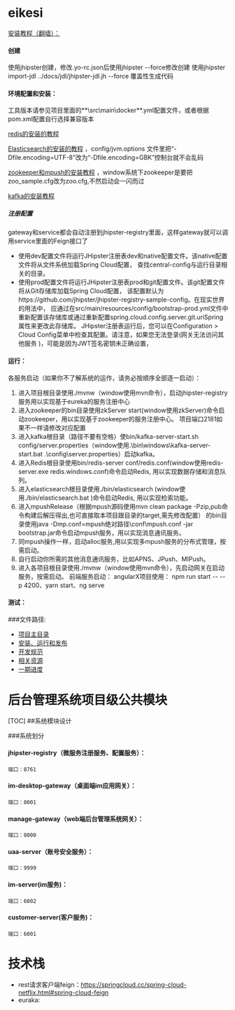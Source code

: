 
# eikesi
[安装教程（翻墙）：](http://www.jhipster.tech/)
#### 创建
使用jhipster创建，修改.yo-rc.json后使用jhipster --force修改创建
使用jhipster import-jdl ../docs/jdl/jhipster-jdl.jh --force 覆盖性生成代码

#### 环境配置和安装：
工具版本请参见项目里面的**\src\main\docker\**.yml配置文件，或者根据pom.xml配置自行选择兼容版本

[redis的安装的教程](http://www.runoob.com/redis/redis-install.html)

[Elasticsearch的安装的教程](https://blog.csdn.net/weidong22/article/details/79062851)
，config/jvm.options 文件里把“-Dfile.encoding=UTF-8”改为“-Dfile.encoding=GBK”控制台就不会乱码

[zookeeper和mpush的安装教程](https://github.com/mywiki/mpush-doc/blob/master/3%E5%AE%89%E8%A3%85zookeeper.md)
，window系统下zookeeper是要把zoo_sample.cfg改为zoo.cfg,不然启动会一闪而过

[kafka的安装教程](https://blog.csdn.net/tianmanchn/article/details/78943147)
##### 注册配置
gateway和service都会自动注册到jhipster-registry里面，这样gateway就可以调用service里面的Feign接口了
- 使用dev配置文件将运行JHipster注册表dev和native配置文件。该native配置文件将从文件系统加载Spring Cloud配置，
查找central-config与运行目录相关的目录。
- 使用prod配置文件将运行JHipster注册表prod和git配置文件。该git配置文件将从Git存储库加载Spring Cloud配置，
该配置默认为https://github.com/jhipster/jhipster-registry-sample-config。在现实世界的用法中，
应通过在src/main/resources/config/bootstrap-prod.yml文件中重新配置该存储库或通过重新配置spring.cloud.config.server.git.uriSpring
属性来更改此存储库。
JHipster注册表运行后，您可以在Configuration > Cloud Config菜单中检查其配置。请注意，如果您无法登录(网关无法访问其他服务 )，可能是因为JWT签名密钥未正确设置，

#### 运行：
各服务启动（如果你不了解系统的运作，请务必按顺序全部逐一启动）：
1. 进入项目根目录使用./mvnw（window使用mvn命令），启动jhipster-registry服务用以实现基于eureka的服务注册中心
1. 进入zookeeper的bin目录使用zkServer start(window使用zkServer)命令启动zookeeper，用以实现基于zookeeper的服务注册中心。
项目端口2181如果不一样请修改对应配置
1. 进入kafka根目录（路径不要有空格）使bin/kafka-server-start.sh config/server.properties（window使用.\bin\windows\kafka-server-start.bat .\config\server.properties）启动kafka。
1. 进入Redis根目录使用bin/redis-server conf/redis.conf(window使用redis-server.exe redis.windows.conf)命令启动Redis,
用以实现数据存储和消息队列。
1. 进入elasticsearch根目录使用./bin/elasticsearch (window使用./bin/elasticsearch.bat )命令启动Redis,
用以实现检索功能。
1. 进入mpushRelease（根据mpush源码使用mvn clean package -Pzip,pub命令构建后解压得出,也可直接取本项目跟目录的target,需先修改配置）
的bin目录使用java -Dmp.conf=mpush绝对路径\conf\mpush.conf -jar bootstrap.jar命令启动mpush服务，用以实现消息通讯服务。
1. 同mpush操作一样，启动alloc服务,用以实现多mpush服务的分布式管理，按需启动。
1. 自行启动你所需的其他消息通讯服务，比如APNS、JPush、MIPush。
1. 进入各项目根目录使用./mvnw（window使用mvn命令），先启动网关在启动服务，按需启动。
前端服务启动：
    angularX项目使用：
        npm run start -- --p 4200、yarn start、ng serve
#### 测试：

###文件路径:
 - [项目主目录](  ../../README.md)
 - [安装、运行和发布](docs/Setup.md)
 - [开发规范](docs/Style.md)
 - [相关资源](docs/Resource.md)
 - [一期进度](docs/Schedule1.md)
 

后台管理系统项目级公共模块
======
[TOC]
##系统模块设计

###系统划分
#### jhipster-registry（微服务注册服务、配置服务）：
    端口：8761
#### im-desktop-gateway（桌面端im应用网关）：
    端口：8001
#### manage-gateway（web端后台管理系统网关）：
    端口：8000
#### uaa-server（账号安全服务）：
    端口：9999
#### im-server(im服务)：
    端口：6002
#### customer-server(客户服务)：
    端口：6001
    
技术栈
======
- rest请求客户端feign：https://springcloud.cc/spring-cloud-netflix.html#spring-cloud-feign
- euraka: